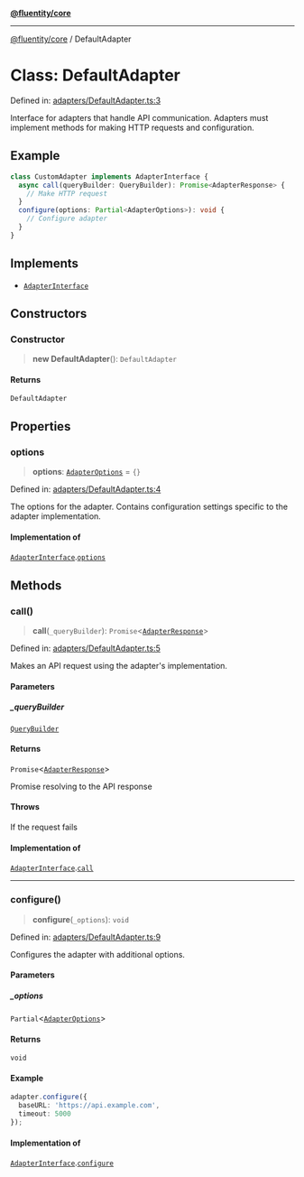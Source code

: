 [**@fluentity/core**](../README.md)

***

[@fluentity/core](../globals.md) / DefaultAdapter

# Class: DefaultAdapter

Defined in: [adapters/DefaultAdapter.ts:3](https://github.com/cedricpierre/fluentity-core/blob/1e69a8de935352455e2e344f5f8b480e30c89eda/src/adapters/DefaultAdapter.ts#L3)

Interface for adapters that handle API communication.
Adapters must implement methods for making HTTP requests and configuration.

## Example

```typescript
class CustomAdapter implements AdapterInterface {
  async call(queryBuilder: QueryBuilder): Promise<AdapterResponse> {
    // Make HTTP request
  }
  configure(options: Partial<AdapterOptions>): void {
    // Configure adapter
  }
}
```

## Implements

- [`AdapterInterface`](../interfaces/AdapterInterface.md)

## Constructors

### Constructor

> **new DefaultAdapter**(): `DefaultAdapter`

#### Returns

`DefaultAdapter`

## Properties

### options

> **options**: [`AdapterOptions`](../interfaces/AdapterOptions.md) = `{}`

Defined in: [adapters/DefaultAdapter.ts:4](https://github.com/cedricpierre/fluentity-core/blob/1e69a8de935352455e2e344f5f8b480e30c89eda/src/adapters/DefaultAdapter.ts#L4)

The options for the adapter.
Contains configuration settings specific to the adapter implementation.

#### Implementation of

[`AdapterInterface`](../interfaces/AdapterInterface.md).[`options`](../interfaces/AdapterInterface.md#options)

## Methods

### call()

> **call**(`_queryBuilder`): `Promise`\<[`AdapterResponse`](../interfaces/AdapterResponse.md)\>

Defined in: [adapters/DefaultAdapter.ts:5](https://github.com/cedricpierre/fluentity-core/blob/1e69a8de935352455e2e344f5f8b480e30c89eda/src/adapters/DefaultAdapter.ts#L5)

Makes an API request using the adapter's implementation.

#### Parameters

##### \_queryBuilder

[`QueryBuilder`](QueryBuilder.md)

#### Returns

`Promise`\<[`AdapterResponse`](../interfaces/AdapterResponse.md)\>

Promise resolving to the API response

#### Throws

If the request fails

#### Implementation of

[`AdapterInterface`](../interfaces/AdapterInterface.md).[`call`](../interfaces/AdapterInterface.md#call)

***

### configure()

> **configure**(`_options`): `void`

Defined in: [adapters/DefaultAdapter.ts:9](https://github.com/cedricpierre/fluentity-core/blob/1e69a8de935352455e2e344f5f8b480e30c89eda/src/adapters/DefaultAdapter.ts#L9)

Configures the adapter with additional options.

#### Parameters

##### \_options

`Partial`\<[`AdapterOptions`](../interfaces/AdapterOptions.md)\>

#### Returns

`void`

#### Example

```typescript
adapter.configure({
  baseURL: 'https://api.example.com',
  timeout: 5000
});
```

#### Implementation of

[`AdapterInterface`](../interfaces/AdapterInterface.md).[`configure`](../interfaces/AdapterInterface.md#configure)

